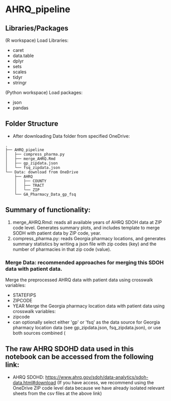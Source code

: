 # AHRQ_pipeline

## Libraries/Packages
(R workspace) Load Libraries:
- caret
- data.table
- dplyr
- sets
- scales
- tidyr
- stringr

(Python workspace) Load packages:
- json
- pandas


## Folder Structure
- After downloading Data folder from specified OneDrive:
```
.
├── AHRQ_pipeline
│   ├── compress_pharma.py
│   ├── merge_AHRQ.Rmd
│   ├── gp_zipdata.json
│   └── fsq_zipdata.json
└── Data: download from OneDrive
    ├── AHRQ
    │   ├── COUNTY
    │   ├── TRACT
    │   └── ZIP
    └── GA_Pharmacy_Data_gp_fsq
```

## Summary of functionality: 
1. merge_AHRQ.Rmd: reads all available years of AHRQ SDOH data at ZIP code level. Generates summary plots, and includes template to merge SODH with patient data by ZIP code, year.
2. compress_pharma.py: reads Georgia pharmacy locations, and generates summary statistics by writing a json file with zip codes (key) and the number of pharmacies in that zip code (value).

### Merge Data: recommended approaches for merging this SDOH data with patient data.
Merge the preprocessed AHRQ data with patient data using crosswalk variables:
- STATEFIPS
- ZIPCODE
- YEAR
Merge the Georgia pharmacy location data with patient data using crosswalk variables:
- zipcode
- can optionally select either 'gp' or 'fsq' as the data source for Georgia pharmacy location data (see gp_zipdata.json, fsq_zipdata.json), or use both sources combined (

## The raw AHRQ SDOHD data used in this notebook can be accessed from the following link:
- AHRQ SDOHD: https://www.ahrq.gov/sdoh/data-analytics/sdoh-data.html#download
(If you have access, we recommend using the OneDrive ZIP code level data because we have already isolated relevant sheets from the csv files at the above link)

